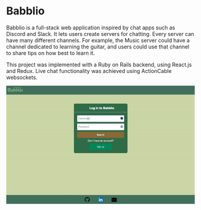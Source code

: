 # Babblio

Babblio is a full-stack web application inspired by chat apps such as Discord and Slack. It lets users create servers for chatting. Every server can have many different channels. For example, the Music server could have a channel dedicated to learning the guitar, and users could use that channel to share tips on how best to learn it.

This project was implemented with a Ruby on Rails backend, using React.js and Redux. Live chat functionality was achieved using ActionCable websockets.

![Babblio](/app/assets/images/Demo.gif)
